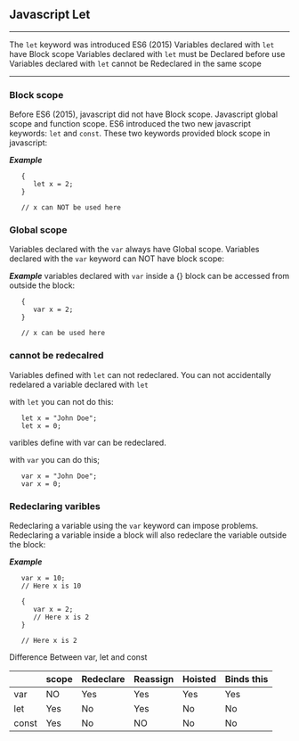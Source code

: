 ## Javascript Let

---

   The `let` keyword was introduced ES6 (2015)
   Variables declared with `let` have Block scope
   Variables declared with `let` must be Declared before use
   Variables declared with `let` cannot be Redeclared in the same scope

---

### Block scope

Before ES6 (2015), javascript did not have Block scope.
Javascript global scope and function scope.
ES6 introduced the two new javascript keywords: `let` and `const`.
These two keywords provided block scope in javascript:

***Example***

```
   {
      let x = 2;
   }

   // x can NOT be used here
```

### Global scope

Variables declared with the `var` always have Global scope.
Variables declared with the `var` keyword can NOT have block scope:

***Example***
variables declared with `var` inside a {} block can be accessed from outside the block: 

```
   {
      var x = 2;
   }

   // x can be used here
```

### cannot be redecalred

Variables defined with `let` can not redeclared.
You can not accidentally redelared a variable declared with `let`

with `let` you can not do this:

```
   let x = "John Doe";
   let x = 0;
```

varibles define with var can be redeclared.


with `var` you can do this;

```
   var x = "John Doe";
   var x = 0;
```

### Redeclaring varibles

Redeclaring a variable using the `var` keyword can impose problems.
Redeclaring a variable inside a block will also redeclare the variable outside the block:

***Example***

```
   var x = 10;
   // Here x is 10

   {
      var x = 2;
      // Here x is 2
   }

   // Here x is 2
```

Difference Between var, let and const

|        | scope     | Redeclare | Reassign  | Hoisted   | Binds this   |
|---|---|---|---|---|---|
| var    | NO        | Yes       | Yes       | Yes       | Yes          |
| let    | Yes       | No        | Yes       | No        | No           |
| const  | Yes       | No        | NO        | No        | No           |




